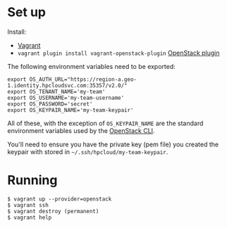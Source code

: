 # Set up

Install:

 * [Vagrant](http://www.vagrantup.com/)
 * `vagrant plugin install vagrant-openstack-plugin` [OpenStack plugin](https://github.com/cloudbau/vagrant-openstack-plugin)

The following environment variables need to be exported:

    export OS_AUTH_URL="https://region-a.geo-1.identity.hpcloudsvc.com:35357/v2.0/"
    export OS_TENANT_NAME='my-team'
    export OS_USERNAME='my-team-username'
    export OS_PASSWORD='secret'
    export OS_KEYPAIR_NAME='my-team-keypair'

All of these, with the exception of `OS_KEYPAIR_NAME` are the standard environment variables used by the [OpenStack CLI](https://github.com/openstack/python-openstackclient).

You'll need to ensure you have the private key (pem file) you created the keypair with stored in `~/.ssh/hpcloud/my-team-keypair`.

# Running

    $ vagrant up --provider=openstack
    $ vagrant ssh
    $ vagrant destroy (permanent)
    $ vagrant help
